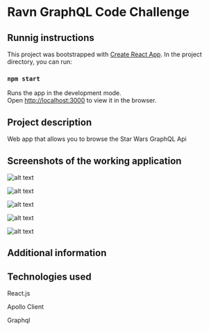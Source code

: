 # Ravn GraphQL Code Challenge

## Runnig instructions

This project was bootstrapped with [Create React App](https://github.com/facebook/create-react-app).
In the project directory, you can run:

### `npm start`

Runs the app in the development mode.\
Open [http://localhost:3000](http://localhost:3000) to view it in the browser.

## Project description

Web app that allows you to browse the Star Wars GraphQL Api

## Screenshots of the working application

![alt text](https://www.ribosomatic.com/wp-content/uploads/2021/11/scre1.png)

![alt text](https://www.ribosomatic.com/wp-content/uploads/2021/11/sc2.png)

![alt text](https://www.ribosomatic.com/wp-content/uploads/2021/11/sc3.png)

![alt text](https://www.ribosomatic.com/wp-content/uploads/2021/11/sc4.png)

![alt text](https://www.ribosomatic.com/wp-content/uploads/2021/11/scr5.png)

## Additional information


## Technologies used

React.js

Apollo Client

Graphql


